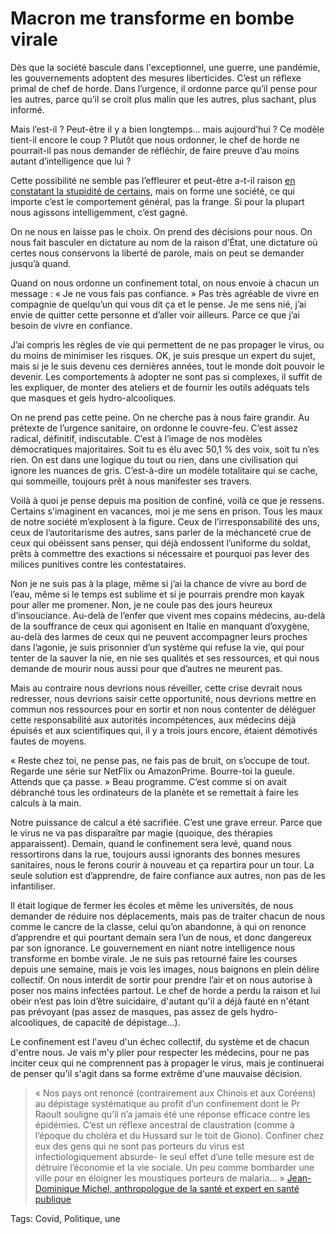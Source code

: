# Macron me transforme en bombe virale

Dès que la société bascule dans l'exceptionnel, une guerre, une pandémie, les gouvernements adoptent des mesures liberticides. C’est un réflexe primal de chef de horde. Dans l’urgence, il ordonne parce qu’il pense pour les autres, parce qu’il se croit plus malin que les autres, plus sachant, plus informé.<span id="more-53646"></span>

Mais l’est-il ? Peut-être il y a bien longtemps… mais aujourd’hui ? Ce modèle tient-il encore le coup ? Plutôt que nous ordonner, le chef de horde ne pourrait-il pas nous demander de réfléchir, de faire preuve d’au moins autant d’intelligence que lui ?

Cette possibilité ne semble pas l’effleurer et peut-être a-t-il raison [en constatant la stupidité de certains](https://tcrouzet.com/2020/03/19/la-pas-compris-le-confinement/), mais on forme une société, ce qui importe c’est le comportement général, pas la frange. Si pour la plupart nous agissons intelligemment, c’est gagné.

On ne nous en laisse pas le choix. On prend des décisions pour nous. On nous fait basculer en dictature au nom de la raison d’État, une dictature où certes nous conservons la liberté de parole, mais on peut se demander jusqu’à quand.

Quand on nous ordonne un confinement total, on nous envoie à chacun un message : « Je ne vous fais pas confiance. » Pas très agréable de vivre en compagnie de quelqu’un qui vous dit ça et le pense. Je me sens nié, j’ai envie de quitter cette personne et d’aller voir ailleurs. Parce ce que j’ai besoin de vivre en confiance.

J’ai compris les règles de vie qui permettent de ne pas propager le virus, ou du moins de minimiser les risques. OK, je suis presque un expert du sujet, mais si je le suis devenu ces dernières années, tout le monde doit pouvoir le devenir. Les comportements à adopter ne sont pas si complexes, il suffit de les expliquer, de monter des ateliers et de fournir les outils adéquats tels que masques et gels hydro-alcooliques.

On ne prend pas cette peine. On ne cherche pas à nous faire grandir. Au prétexte de l’urgence sanitaire, on ordonne le couvre-feu. C’est assez radical, définitif, indiscutable. C’est à l’image de nos modèles démocratiques majoritaires. Soit tu es élu avec 50,1 % des voix, soit tu n’es rien. On est dans une logique du tout ou rien, dans une civilisation qui ignore les nuances de gris. C’est-à-dire un modèle totalitaire qui se cache, qui sommeille, toujours prêt à nous manifester ses travers.

Voilà à quoi je pense depuis ma position de confiné, voilà ce que je ressens. Certains s'imaginent en vacances, moi je me sens en prison. Tous les maux de notre société m’explosent à la figure. Ceux de l’irresponsabilité des uns, ceux de l’autoritarisme des autres, sans parler de la méchanceté crue de ceux qui obéissent sans penser, qui déjà endossent l’uniforme du soldat, prêts à commettre des exactions si nécessaire et pourquoi pas lever des milices punitives contre les contestataires.

Non je ne suis pas à la plage, même si j’ai la chance de vivre au bord de l’eau, même si le temps est sublime et si je pourrais prendre mon kayak pour aller me promener. Non, je ne coule pas des jours heureux d’insouciance. Au-delà de l’enfer que vivent mes copains médecins, au-delà de la souffrance de ceux qui agonisent en Italie en manquant d’oxygène, au-delà des larmes de ceux qui ne peuvent accompagner leurs proches dans l’agonie, je suis prisonnier d’un système qui refuse la vie, qui pour tenter de la sauver la nie, en nie ses qualités et ses ressources, et qui nous demande de mourir nous aussi pour que d’autres ne meurent pas.

Mais au contraire nous devrions nous réveiller, cette crise devrait nous redresser, nous devrions saisir cette opportunité, nous devrions mettre en commun nos ressources pour en sortir et non nous contenter de déléguer cette responsabilité aux autorités incompétences, aux médecins déjà épuisés et aux scientifiques qui, il y a trois jours encore, étaient démotivés fautes de moyens.

« Reste chez toi, ne pense pas, ne fais pas de bruit, on s’occupe de tout. Regarde une série sur NetFlix ou AmazonPrime. Bourre-toi la gueule. Attends que ça passe. » Beau programme. C’est comme si on avait débranché tous les ordinateurs de la planète et se remettait à faire les calculs à la main.

Notre puissance de calcul a été sacrifiée. C’est une grave erreur. Parce que le virus ne va pas disparaître par magie (quoique, des thérapies apparaissent). Demain, quand le confinement sera levé, quand nous ressortirons dans la rue, toujours aussi ignorants des bonnes mesures sanitaires, nous le ferons courir à nouveau et ça repartira pour un tour. La seule solution est d’apprendre, de faire confiance aux autres, non pas de les infantiliser.

Il était logique de fermer les écoles et même les universités, de nous demander de réduire nos déplacements, mais pas de traiter chacun de nous comme le cancre de la classe, celui qu’on abandonne, à qui on renonce d’apprendre et qui pourtant demain sera l’un de nous, et donc dangereux par son ignorance. Le gouvernement en niant notre intelligence nous transforme en bombe virale. Je ne suis pas retourné faire les courses depuis une semaine, mais je vois les images, nous baignons en plein délire collectif. On nous interdit de sortir pour prendre l’air et on nous autorise à poser nos mains infectées partout. Le chef de horde a perdu la raison et lui obéir n’est pas loin d’être suicidaire, d'autant qu'il a déjà fauté en n'étant pas prévoyant (pas assez de masques, pas assez de gels hydro-alcooliques, de capacité de dépistage…).

Le confinement est l'aveu d'un échec collectif, du système et de chacun d'entre nous. Je vais m'y plier pour respecter les médecins, pour ne pas inciter ceux qui ne comprennent pas à propager le virus, mais je continuerai de penser qu'il s'agit dans sa forme extrême d'une mauvaise décision.

> « Nos pays ont renoncé (contrairement aux Chinois et aux Coréens) au dépistage systématique au profit d’un confinement dont le Pr Raoult souligne qu’il n’a jamais été une réponse efficace contre les épidémies. C’est un réflexe ancestral de claustration (comme à l’époque du choléra et du Hussard sur le toit de Giono). Confiner chez eux des gens qui ne sont pas porteurs du virus est infectiologiquement absurde- le seul effet d’une telle mesure est de détruire l’économie et la vie sociale. Un peu comme bombarder une ville pour en éloigner les moustiques porteurs de malaria… » [Jean-Dominique Michel, anthropologue de la santé et expert en santé publique](http://jdmichel.blog.tdg.ch/archive/2020/03/18/covid-19-fin-de-partie-305096.html)

Tags: Covid, Politique, une